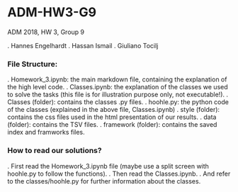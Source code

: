 # ADM-HW3-G9
ADM 2018, HW 3, Group 9

. Hannes Engelhardt
. Hassan Ismail
. Giuliano Tocilj

### File Structure:
. Homework_3.ipynb: the main markdown file, containing the explanation of the high level code.
. Classes.ipynb: the explanation of the classes we used to solve the tasks (this file is for illustration purpose only, not executable!).
. Classes (folder): contains the classes .py files.
  . hoohle.py: the python code of the classes (explained in the above file, Classes.ipynb)
. style (folder): contains the css files used in the html presentation of our results.
. data (folder): contains the TSV files.
. framework (folder): contains the saved index and framworks files.

### How to read our solutions?
. First read the Homework_3.ipynb file (maybe use a split screen with hoohle.py to follow the functions).
. Then read the Classes.ipynb.
. And refer to the classes/hoohle.py for further information about the classes.
